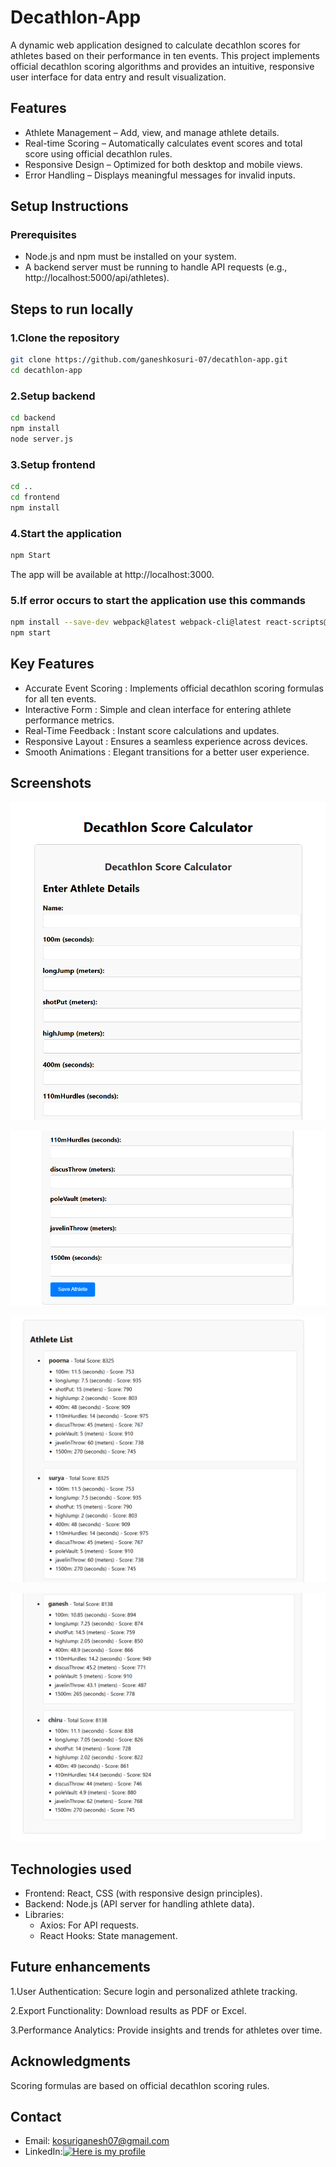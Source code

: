 # Decathlon-App
A dynamic web application designed to calculate decathlon scores for athletes based on their performance in ten events. This project implements official decathlon scoring algorithms and provides an intuitive, responsive user interface for data entry and result visualization.
## Features

- Athlete Management – Add, view, and manage athlete details.
- Real-time Scoring – Automatically calculates event scores and total score using official decathlon rules.
- Responsive Design – Optimized for both desktop and mobile views.
- Error Handling – Displays meaningful messages for invalid inputs.

## Setup Instructions

### Prerequisites

- Node.js and npm must be installed on your system.
- A backend server must be running to handle API requests (e.g., http://localhost:5000/api/athletes).
## Steps to run locally
### 1.Clone the repository
```bash
git clone https://github.com/ganeshkosuri-07/decathlon-app.git
cd decathlon-app
```
### 2.Setup backend
```bash
cd backend
npm install
node server.js

```
### 3.Setup frontend
```bash
cd ..
cd frontend
npm install
```
### 4.Start the application
```bash
npm Start
```
The app will be available at http://localhost:3000.
### 5.If error occurs to start the application use this commands
```bash
npm install --save-dev webpack@latest webpack-cli@latest react-scripts@latest
npm start
```
## Key Features
- Accurate Event Scoring : Implements official decathlon scoring formulas for all ten events.
-  Interactive Form : Simple and clean interface for entering athlete performance metrics.
-  Real-Time Feedback : Instant score calculations and updates.
-  Responsive Layout : Ensures a seamless experience across devices.
-  Smooth Animations : Elegant transitions for a better user experience.

## Screenshots

![1.Interface](screenshot1.png)

![2.Adding data](screenshot2.png)

![3.Score card](screenshot3.png)

![4.Score card](screenshot4.png)



## Technologies used
- Frontend: React, CSS (with responsive design principles).
- Backend: Node.js (API server for handling athlete data).
- Libraries:
    - Axios: For API requests.
    - React Hooks: State management.

## Future enhancements
1.User Authentication: Secure login and personalized athlete tracking.

2.Export Functionality: Download results as PDF or Excel.

3.Performance Analytics: Provide insights and trends for athletes over time.
## Acknowledgments
Scoring formulas are based on official decathlon scoring rules.
## Contact
- Email: kosuriganesh07@gmail.com
- LinkedIn:[![Here is my profile ](https://www.linkedin.com/in/ganesh-kosuri-a48357295?utm_source=share&utm_campaign=share_via&utm_content=profile&utm_medium=ios_app)](https://www.linkedin.com/)

